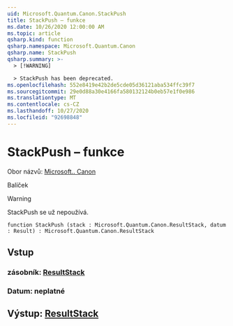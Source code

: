 ```yaml
---
uid: Microsoft.Quantum.Canon.StackPush
title: StackPush – funkce
ms.date: 10/26/2020 12:00:00 AM
ms.topic: article
qsharp.kind: function
qsharp.namespace: Microsoft.Quantum.Canon
qsharp.name: StackPush
qsharp.summary: >-
  > [!WARNING]

  > StackPush has been deprecated.
ms.openlocfilehash: 552e8419e42b2de5cde05d36121aba534ffc39f7
ms.sourcegitcommit: 29e0d88a30e4166fa580132124b0eb57e1f0e986
ms.translationtype: MT
ms.contentlocale: cs-CZ
ms.lasthandoff: 10/27/2020
ms.locfileid: "92698848"
---
```

# <a name="stackpush-function"></a>StackPush – funkce

Obor názvů: [Microsoft.. Canon](xref:Microsoft.Quantum.Canon)

Balíček [](https://nuget.org/packages/)


> [!WARNING]
> StackPush se už nepoužívá.



```qsharp
function StackPush (stack : Microsoft.Quantum.Canon.ResultStack, datum : Result) : Microsoft.Quantum.Canon.ResultStack
```


## <a name="input"></a>Vstup

### <a name="stack--resultstack"></a>zásobník: [ResultStack](xref:Microsoft.Quantum.Canon.ResultStack)




### <a name="datum--__invalidresult__"></a>Datum: __neplatné <Result>__





## <a name="output--resultstack"></a>Výstup: [ResultStack](xref:Microsoft.Quantum.Canon.ResultStack)

